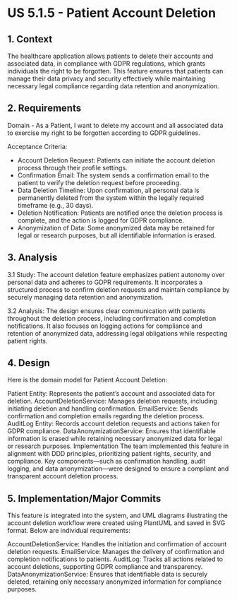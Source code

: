 # US 5.1.5 - Patient Account Deletion

## 1. Context

The healthcare application allows patients to delete their accounts and associated data, in compliance with GDPR regulations, which grants individuals the right to be forgotten. This feature ensures that patients can manage their data privacy and security effectively while maintaining necessary legal compliance regarding data retention and anonymization.

## 2. Requirements

Domain - As a Patient, I want to delete my account and all associated data to exercise my right to be forgotten according to GDPR guidelines.

Acceptance Criteria:

- Account Deletion Request: Patients can initiate the account deletion process through their profile settings.
- Confirmation Email: The system sends a confirmation email to the patient to verify the deletion request before proceeding.
- Data Deletion Timeline: Upon confirmation, all personal data is permanently deleted from the system within the legally required timeframe (e.g., 30 days).
- Deletion Notification: Patients are notified once the deletion process is complete, and the action is logged for GDPR compliance.
- Anonymization of Data: Some anonymized data may be retained for legal or research purposes, but all identifiable information is erased.

## 3. Analysis

3.1 Study:
The account deletion feature emphasizes patient autonomy over personal data and adheres to GDPR requirements. It incorporates a structured process to confirm deletion requests and maintain compliance by securely managing data retention and anonymization.

3.2 Analysis:
The design ensures clear communication with patients throughout the deletion process, including confirmation and completion notifications. It also focuses on logging actions for compliance and retention of anonymized data, addressing legal obligations while respecting patient rights.

## 4. Design

Here is the domain model for Patient Account Deletion:

Patient Entity: Represents the patient’s account and associated data for deletion.
AccountDeletionService: Manages deletion requests, including initiating deletion and handling confirmation.
EmailService: Sends confirmation and completion emails regarding the deletion process.
AuditLog Entity: Records account deletion requests and actions taken for GDPR compliance.
DataAnonymizationService: Ensures that identifiable information is erased while retaining necessary anonymized data for legal or research purposes.
Implementation
The team implemented this feature in alignment with DDD principles, prioritizing patient rights, security, and compliance. Key components—such as confirmation handling, audit logging, and data anonymization—were designed to ensure a compliant and transparent account deletion process.

## 5. Implementation/Major Commits

This feature is integrated into the system, and UML diagrams illustrating the account deletion workflow were created using PlantUML and saved in SVG format. Below are individual requirements:

AccountDeletionService: Handles the initiation and confirmation of account deletion requests.
EmailService: Manages the delivery of confirmation and completion notifications to patients.
AuditLog: Tracks all actions related to account deletions, supporting GDPR compliance and transparency.
DataAnonymizationService: Ensures that identifiable data is securely deleted, retaining only necessary anonymized information for compliance purposes.